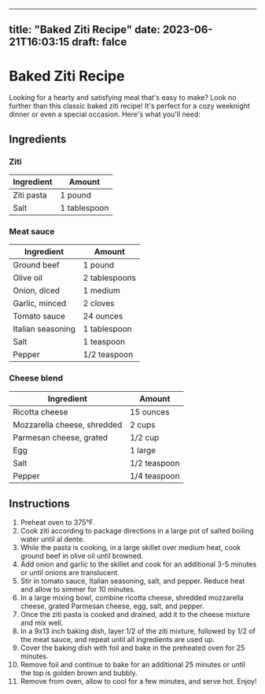 
---
title: "Baked Ziti Recipe"
date: 2023-06-21T16:03:15
draft: falce
---

# Baked Ziti Recipe

Looking for a hearty and satisfying meal that's easy to make? Look no further than this classic baked ziti recipe! It's perfect for a cozy weeknight dinner or even a special occasion. Here's what you'll need:

## Ingredients

### Ziti

| Ingredient | Amount |
|---|---|
| Ziti pasta | 1 pound |
| Salt | 1 tablespoon |

### Meat sauce

| Ingredient | Amount |
|---|---|
| Ground beef | 1 pound |
| Olive oil | 2 tablespoons |
| Onion, diced | 1 medium |
| Garlic, minced | 2 cloves |
| Tomato sauce | 24 ounces |
| Italian seasoning | 1 tablespoon |
| Salt | 1 teaspoon |
| Pepper | 1/2 teaspoon |

### Cheese blend

| Ingredient | Amount |
|---|---|
| Ricotta cheese | 15 ounces |
| Mozzarella cheese, shredded | 2 cups |
| Parmesan cheese, grated | 1/2 cup |
| Egg | 1 large |
| Salt | 1/2 teaspoon |
| Pepper | 1/4 teaspoon |

## Instructions

1. Preheat oven to 375°F.
2. Cook ziti according to package directions in a large pot of salted boiling water until al dente.
3. While the pasta is cooking, in a large skillet over medium heat, cook ground beef in olive oil until browned.
4. Add onion and garlic to the skillet and cook for an additional 3-5 minutes or until onions are translucent.
5. Stir in tomato sauce, Italian seasoning, salt, and pepper. Reduce heat and allow to simmer for 10 minutes.
6. In a large mixing bowl, combine ricotta cheese, shredded mozzarella cheese, grated Parmesan cheese, egg, salt, and pepper.
7. Once the ziti pasta is cooked and drained, add it to the cheese mixture and mix well.
8. In a 9x13 inch baking dish, layer 1/2 of the ziti mixture, followed by 1/2 of the meat sauce, and repeat until all ingredients are used up.
9. Cover the baking dish with foil and bake in the preheated oven for 25 minutes.
10. Remove foil and continue to bake for an additional 25 minutes or until the top is golden brown and bubbly.
11. Remove from oven, allow to cool for a few minutes, and serve hot. Enjoy!
